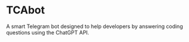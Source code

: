 # TCAbot
A smart Telegram bot designed to help developers by answering coding questions using the ChatGPT API.
